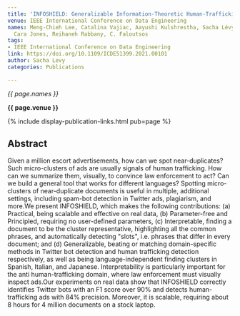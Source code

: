 ```yaml
---
title: 'INFOSHIELD: Generalizable Information-Theoretic Human-Trafficking Detection'
venue: IEEE International Conference on Data Engineering
names: Meng-Chieh Lee, Catalina Vajiac, Aayushi Kulshrestha, Sacha Lévy, Namyong Park,
  Cara Jones, Reihaneh Rabbany, C. Faloutsos
tags:
- IEEE International Conference on Data Engineering
link: https://doi.org/10.1109/ICDE51399.2021.00101
author: Sacha Levy
categories: Publications

---
```


*{{ page.names }}*

**{{ page.venue }}**

{% include display-publication-links.html pub=page %}

## Abstract

Given a million escort advertisements, how can we spot near-duplicates? Such micro-clusters of ads are usually signals of human trafficking. How can we summarize them, visually, to convince law enforcement to act? Can we build a general tool that works for different languages? Spotting micro-clusters of near-duplicate documents is useful in multiple, additional settings, including spam-bot detection in Twitter ads, plagiarism, and more.We present INFOSHIELD, which makes the following contributions: (a) Practical, being scalable and effective on real data, (b) Parameter-free and Principled, requiring no user-defined parameters, (c) Interpretable, finding a document to be the cluster representative, highlighting all the common phrases, and automatically detecting "slots", i.e. phrases that differ in every document; and (d) Generalizable, beating or matching domain-specific methods in Twitter bot detection and human trafficking detection respectively, as well as being language-independent finding clusters in Spanish, Italian, and Japanese. Interpretability is particularly important for the anti human-trafficking domain, where law enforcement must visually inspect ads.Our experiments on real data show that INFOSHIELD correctly identifies Twitter bots with an F1 score over 90% and detects human-trafficking ads with 84% precision. Moreover, it is scalable, requiring about 8 hours for 4 million documents on a stock laptop.